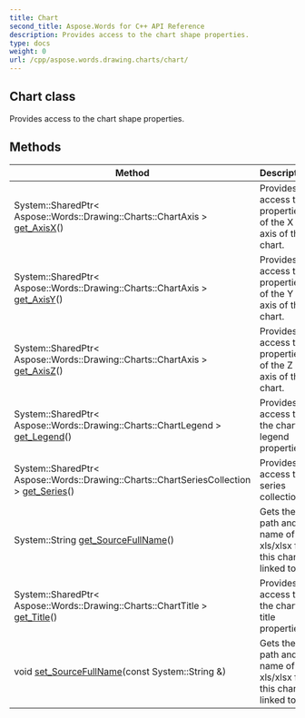 ```yaml
---
title: Chart
second_title: Aspose.Words for C++ API Reference
description: Provides access to the chart shape properties. 
type: docs
weight: 0
url: /cpp/aspose.words.drawing.charts/chart/
---
```

## Chart class


Provides access to the chart shape properties. 

## Methods

| Method | Description |
| --- | --- |
| System::SharedPtr< Aspose::Words::Drawing::Charts::ChartAxis > [get_AxisX](./get_axisx/)() | Provides access to properties of the X axis of the chart.  |
| System::SharedPtr< Aspose::Words::Drawing::Charts::ChartAxis > [get_AxisY](./get_axisy/)() | Provides access to properties of the Y axis of the chart.  |
| System::SharedPtr< Aspose::Words::Drawing::Charts::ChartAxis > [get_AxisZ](./get_axisz/)() | Provides access to properties of the Z axis of the chart.  |
| System::SharedPtr< Aspose::Words::Drawing::Charts::ChartLegend > [get_Legend](./get_legend/)() | Provides access to the chart legend properties.  |
| System::SharedPtr< Aspose::Words::Drawing::Charts::ChartSeriesCollection > [get_Series](./get_series/)() | Provides access to series collection.  |
| System::String [get_SourceFullName](./get_sourcefullname/)() | Gets the path and name of an xls/xlsx file this chart is linked to.  |
| System::SharedPtr< Aspose::Words::Drawing::Charts::ChartTitle > [get_Title](./get_title/)() | Provides access to the chart title properties.  |
| void [set_SourceFullName](./set_sourcefullname/)(const System::String &) | Gets the path and name of an xls/xlsx file this chart is linked to.  |
